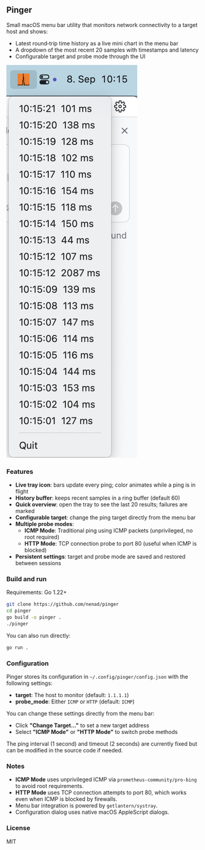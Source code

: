 ## Pinger

Small macOS menu bar utility that monitors network connectivity to a target host and shows:

- Latest round‑trip time history as a live mini chart in the menu bar
- A dropdown of the most recent 20 samples with timestamps and latency
- Configurable target and probe mode through the UI

![Pinger menubar](docs/menubar.png)

### Features

- **Live tray icon**: bars update every ping; color animates while a ping is in flight
- **History buffer**: keeps recent samples in a ring buffer (default 60)
- **Quick overview**: open the tray to see the last 20 results; failures are marked
- **Configurable target**: change the ping target directly from the menu bar
- **Multiple probe modes**: 
  - **ICMP Mode**: Traditional ping using ICMP packets (unprivileged, no root required)
  - **HTTP Mode**: TCP connection probe to port 80 (useful when ICMP is blocked)
- **Persistent settings**: target and probe mode are saved and restored between sessions

### Build and run

Requirements: Go 1.22+

```bash
git clone https://github.com/nenad/pinger
cd pinger
go build -o pinger .
./pinger
```

You can also run directly:

```bash
go run .
```

### Configuration

Pinger stores its configuration in `~/.config/pinger/config.json` with the following settings:

- **target**: The host to monitor (default: `1.1.1.1`)
- **probe_mode**: Either `ICMP` or `HTTP` (default: `ICMP`)

You can change these settings directly from the menu bar:
- Click **"Change Target..."** to set a new target address
- Select **"ICMP Mode"** or **"HTTP Mode"** to switch probe methods

The ping interval (1 second) and timeout (2 seconds) are currently fixed but can be modified in the source code if needed.

### Notes

- **ICMP Mode** uses unprivileged ICMP via `prometheus-community/pro-bing` to avoid root requirements.
- **HTTP Mode** uses TCP connection attempts to port 80, which works even when ICMP is blocked by firewalls.
- Menu bar integration is powered by `getlantern/systray`.
- Configuration dialog uses native macOS AppleScript dialogs.

### License

MIT


